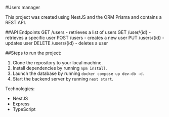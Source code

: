 #Users manager

This project was created using NestJS and the ORM Prisma and contains a REST API.

##API Endpoints
GET /users - retrieves a list of users
GET /user/{id} - retrieves a specific user
POST /users - creates a new user
PUT /users/{id} - updates user
DELETE /users/{id} - deletes a user

##Steps to run the project:

1. Clone the repository to your local machine.
2. Install dependencies by running `npm install`.
3. Launch the database by running `docker compose up dev-db -d`.
4. Start the backend server by running `nest start`.

Technologies:
 - NestJS
 - Express
 - TypeScript

